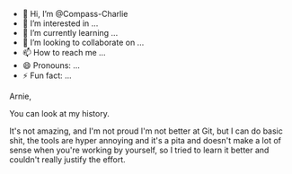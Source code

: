 - 👋 Hi, I’m @Compass-Charlie
- 👀 I’m interested in ...
- 🌱 I’m currently learning ...
- 💞️ I’m looking to collaborate on ...
- 📫 How to reach me ...
- 😄 Pronouns: ...
- ⚡ Fun fact: ...

Arnie,

You can look at my history. 

It's not amazing, and I'm not proud I'm not better at Git, but I can do basic shit, the tools are hyper annoying and it's a pita and doesn't make a lot of sense when you're working by yourself, so I tried to learn it better and couldn't really justify the effort.

<!---
Compass-Charlie/Compass-Charlie is a ✨ special ✨ repository because its `README.md` (this file) appears on your GitHub profile.
You can click the Preview link to take a look at your changes.
--->
